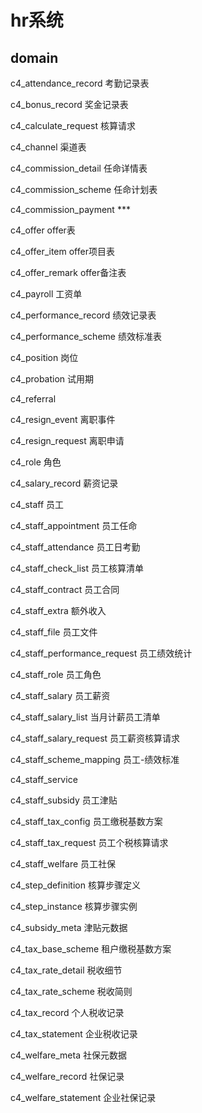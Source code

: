 # hr系统

## domain

c4_attendance_record		考勤记录表

c4_bonus_record			奖金记录表

c4_calculate_request		核算请求

c4_channel				渠道表

c4_commission_detail		任命详情表

c4_commission_scheme	任命计划表

c4_commission_payment	 ***

c4_offer					offer表

c4_offer_item			offer项目表

c4_offer_remark			offer备注表

c4_payroll				工资单

c4_performance_record	绩效记录表

c4_performance_scheme	绩效标准表

c4_position				岗位

c4_probation				试用期

c4_referral

c4_resign_event			离职事件

c4_resign_request		离职申请	

c4_role					角色

c4_salary_record			薪资记录

c4_staff					员工

c4_staff_appointment		员工任命

c4_staff_attendance		员工日考勤

c4_staff_check_list		员工核算清单

c4_staff_contract			员工合同

c4_staff_extra			额外收入

c4_staff_file				员工文件

c4_staff_performance_request		员工绩效统计

c4_staff_role				员工角色

c4_staff_salary			员工薪资

c4_staff_salary_list		当月计薪员工清单	

c4_staff_salary_request	员工薪资核算请求

c4_staff_scheme_mapping	员工-绩效标准

c4_staff_service

c4_staff_subsidy			员工津贴

c4_staff_tax_config		员工缴税基数方案

c4_staff_tax_request		员工个税核算请求

c4_staff_welfare			员工社保

c4_step_definition		核算步骤定义

c4_step_instance			核算步骤实例

c4_subsidy_meta			津贴元数据

c4_tax_base_scheme		租户缴税基数方案

c4_tax_rate_detail		税收细节

c4_tax_rate_scheme		税收简则

c4_tax_record			个人税收记录

c4_tax_statement			企业税收记录

c4_welfare_meta			社保元数据

c4_welfare_record		社保记录

c4_welfare_statement		企业社保记录